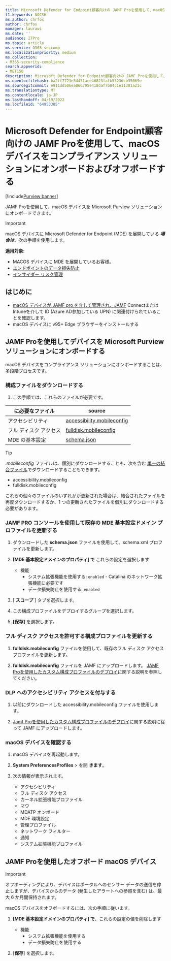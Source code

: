 ```yaml
---
title: Microsoft Defender for Endpoint顧客向けの JAMF Proを使用して、macOS デバイスをコンプライアンス ソリューションにオンボードおよびオフボードする
f1.keywords: NOCSH
ms.author: chrfox
author: chrfox
manager: laurawi
ms.date: ''
audience: ITPro
ms.topic: article
ms.service: O365-seccomp
ms.localizationpriority: medium
ms.collection:
- M365-security-compliance
search.appverid:
- MET150
description: Microsoft Defender for Endpoint顧客向けの JAMF Proを使用して、macOS デバイスを Microsoft Purview ソリューションにオンボードおよびオフボードする方法について説明します
ms.openlocfilehash: ba2ff7723e54451ace46823fafb5323dcb35069e
ms.sourcegitcommit: e911dd506ea066795e418daf7b84c1e11381a21c
ms.translationtype: MT
ms.contentlocale: ja-JP
ms.lasthandoff: 04/19/2022
ms.locfileid: "64953385"
---
```

# <a name="onboard-and-offboard-macos-devices-into-compliance-solutions-using-jamf-pro-for-microsoft-defender-for-endpoint-customers"></a>Microsoft Defender for Endpoint顧客向けの JAMF Proを使用して、macOS デバイスをコンプライアンス ソリューションにオンボードおよびオフボードする

[!include[Purview banner](../includes/purview-rebrand-banner.md)]

JAMF Proを使用して、macOS デバイスを Microsoft Purview ソリューションにオンボードできます。

> [!IMPORTANT]
> macOS デバイスに Microsoft Defender for Endpoint (MDE) を展開している ***場合は***、次の手順を使用します。

**適用対象:**

- MACOS デバイスに MDE を展開しているお客様。
- [エンドポイントのデータ損失防止](./endpoint-dlp-learn-about.md)
- [インサイダー リスク管理](insider-risk-management.md)


## <a name="before-you-begin"></a>はじめに

- [macOS デバイスが JAMF pro を介して管理され、JAMF](https://www.jamf.com/resources/product-documentation/jamf-pro-installation-guide-for-mac/) ConnectまたはIntuneを介して ID (Azure AD参加している UPN) に関連付けられていることを確認します。
- macOS デバイスに v95+ Edge ブラウザーをインストールする

## <a name="onboard-devices-into-microsoft-purview-solutions-using-jamf-pro"></a>JAMF Proを使用してデバイスを Microsoft Purview ソリューションにオンボードする

macOS デバイスをコンプライアンス ソリューションにオンボードすることは、多段階プロセスです。

### <a name="download-the-configuration-files"></a>構成ファイルをダウンロードする

1. この手順では、これらのファイルが必要です。

|に必要なファイル |source |
|---------|---------|
|アクセシビリティ |[accessibility.mobileconfig](https://github.com/microsoft/mdatp-xplat/blob/master/macos/mobileconfig/profiles/accessibility.mobileconfig)|
フル ディスク アクセス     |[fulldisk.mobileconfig](https://github.com/microsoft/mdatp-xplat/blob/master/macos/mobileconfig/profiles/fulldisk.mobileconfig)|
|MDE の基本設定 |[schema.json](https://github.com/microsoft/mdatp-xplat/blob/master/macos/schema/schema.json)

> [!TIP]
> *.mobileconfig* ファイルは、個別にダウンロードすることも、次を含む [単一の結合ファイル](https://github.com/microsoft/mdatp-xplat/blob/master/macos/mobileconfig/combined/mdatp-nokext.mobileconfig)でダウンロードすることもできます。
> - accessibility.mobileconfig
> - fulldisk.mobileconfig
>
>これらの個々のファイルのいずれかが更新された場合は、結合されたファイルを再度ダウンロードするか、1 つの更新されたファイルを個別にダウンロードする必要があります。

### <a name="update-the-existing-mde-preference-domain-profile-using-the-jamf-pro-console"></a>JAMF PRO コンソールを使用して既存の MDE 基本設定ドメイン プロファイルを更新する

1. ダウンロードした **schema.json** ファイルを使用して、schema.xml プロファイルを更新します。

1. **[MDE 基本設定ドメインのプロパティ] で** これらの設定を選択します
    - 機能 
        - システム拡張機能を使用する: `enabled` - Catalina のネットワーク拡張機能に必要です
        - データ損失防止を使用する: `enabled`

1. [ **スコープ** ] タブを選択します。

1. この構成プロファイルをデプロイするグループを選択します。

1. **[保存]** を選択します。 

### <a name="update-the-configuration-profile-for-grant-full-disk-access"></a>フル ディスク アクセスを許可する構成プロファイルを更新する

1. **fulldisk.mobileconfig** ファイルを使用して、既存のフル ディスク アクセス プロファイルを更新します。

1. **fulldisk.mobileconfig** ファイルを JAMF にアップロードします。 [JAMF Proを使用したカスタム構成プロファイルのデプロイ](https://docs.jamf.com/technical-articles/Deploying_Custom_Configuration_Profiles_Using_Jamf_Pro.html)に関する説明を参照してください。

### <a name="grant-accessibility-access-to-dlp"></a>DLP へのアクセシビリティ アクセスを付与する

1. 以前にダウンロードした accessibility.mobileconfig ファイルを使用します。

1. [Jamf Proを使用したカスタム構成プロファイルのデプロイ](https://www.jamf.com/jamf-nation/articles/648/deploying-custom-configuration-profiles-using-jamf-pro)に関する説明に従って JAMF にアップロードします。

### <a name="check-the-macos-device"></a>macOS デバイスを確認する 

1. macOS デバイスを再起動します。

1. **System PreferencesProfiles** >  を開 **きます**。

1. 次の情報が表示されます。
    - アクセシビリティ
    - フル ディスク アクセス
    - カーネル拡張機能プロファイル
    - マウ
    - MDATP オンボード
    - MDE 環境設定
    - 管理プロファイル
    - ネットワーク フィルター
    - 通知
    - システム拡張機能プロファイル

## <a name="offboard-macos-devices-using-jamf-pro"></a>JAMF Proを使用したオフボード macOS デバイス

> [!IMPORTANT]
> オフボーディングにより、デバイスはポータルへのセンサー データの送信を停止しますが、デバイスからのデータ (発生したアラートへの参照を含む) は、最大 6 か月間保持されます。

macOS デバイスをオフボードするには、次の手順に従います。

 1. **[MDE 基本設定ドメインのプロパティ] で**、これらの設定の値を削除します
    - 機能 
        - システム拡張機能を使用する
        - データ損失防止を使用する

1. [**保存**] を選択します。
